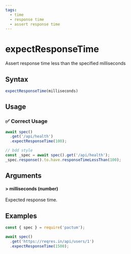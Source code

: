 ```yaml
---
tags:
  - time
  - response time
  - assert response time
---
```


# expectResponseTime

Assert response time less than the specified milliseconds

## Syntax

```js
expectResponseTime(milliseconds)
```

## Usage

### ✅  Correct Usage

```js
await spec()
  .get('/api/health')
  .expectResponseTime(100);
```

```js
// bdd style
const _spec = await spec().get('/api/health');
_spec.response().to.have.responseTimeLessThan(100);
```

## Arguments

#### > milliseconds (number)

Expected response time.

## Examples

```js
const { spec } = require('pactum');

await spec()
  .get('https://reqres.in/api/users/1')
  .expectResponseTime(1500);
```
